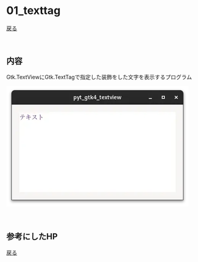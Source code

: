 # 01_texttag

[戻る](../README.md)

<br>

## 内容 

Gtk.TextViewにGtk.TextTagで指定した装飾をした文字を表示するプログラム

![pic](../data/pyt_gtk4_textview.webp)

<br>

## 参考にしたHP

[戻る](../README.md)
